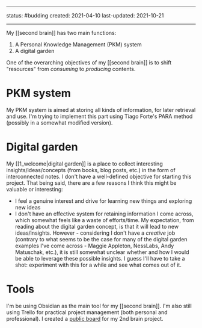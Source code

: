 ______________
status: #budding 
created: 2021-04-10
last-updated: 2021-10-21
_______________

My [[second brain]] has two main functions:
1. A Personal Knowledge Management (PKM) system
2. A digital garden

One of the overarching objectives of my [[second brain]] is to shift "resources" from _consuming_ to _producing_ contents.

# PKM system
My PKM system is aimed at storing all kinds of information, for later retrieval and use.
I'm trying to implement this part using Tiago Forte's PARA method (possibly in a somewhat modified version).

# Digital garden
My [[1_welcome|digital garden]] is a place to collect interesting insights/ideas/concepts (from books, blog posts, etc.) in the form of interconnected notes.
I don't have a well-defined objective for starting this project. That being said, there are a few reasons I think this might be valuable or interesting:
- I feel a genuine interest and drive for learning new things and exploring new ideas
- I don't have an effective system for retaining information I come across, which somewhat feels like a waste of efforts/time.
My expectation, from reading about the digital garden concept, is that it will lead to new ideas/insights. However - considering I don't have a _creative_ job (contrary to what seems to be the case for many of the digital garden examples I've come across - Maggie Appleton, NessLabs, Andy Matuschak, etc.), it is still somewhat unclear whether and how I would be able to leverage these possible insights.
I guess I'll have to take a shot: experiment with this for a while and see what comes out of it.

# Tools
I'm be using Obsidian as the main tool for my [[second brain]].
I'm also still using Trello for practical project management (both personal and professional). I created a [public board](https://trello.com/b/Va0C0XZa/2nd-brain) for my 2nd brain project.
